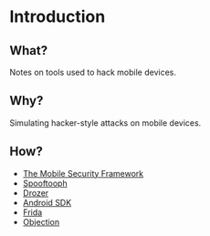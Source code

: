 # Introduction

## What?

Notes on tools used to hack mobile devices.

## Why?

Simulating hacker-style attacks on mobile devices.

## How?

* [The Mobile Security Framework](mobsf.md)
* [Spooftooph](spooftooph.md)
* [Drozer](drozer.md)
* [Android SDK](android-sdk.md)
* [Frida](frida.md)
* [Objection](objection.md)

